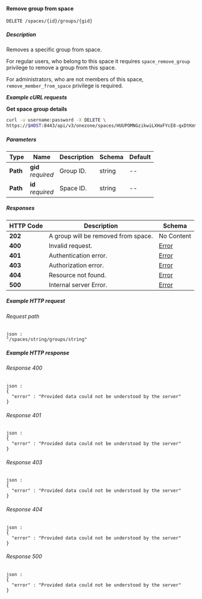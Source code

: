 
<a name="remove_space_group"></a>
#### Remove group from space
```
DELETE /spaces/{id}/groups/{gid}
```


##### Description
Removes a specific group from space.

For regular users, who belong to this space it requires
`space_remove_group` privilege to remove a group from this space.

For administrators, who are not members of this space,
`remove_member_from_space` privilege is required.

***Example cURL requests***

**Get space group details**
```bash
curl -u username:password -X DELETE \
https://$HOST:8443/api/v3/onezone/spaces/HUUPOMNGzikwiLXHaFYcE8-qxDtKmt1Gb3v5OnF9UNE/groups/HwUpk8jrwxKOe45uzLFX2GVC8lKEasj4q253sptVqF8
```


##### Parameters

|Type|Name|Description|Schema|Default|
|---|---|---|---|---|
|**Path**|**gid**  <br>*required*|Group ID.|string|--|
|**Path**|**id**  <br>*required*|Space ID.|string|--|


##### Responses

|HTTP Code|Description|Schema|
|---|---|---|
|**202**|A group will be removed from space.|No Content|
|**400**|Invalid request.|[Error](../definitions/Error.md#error)|
|**401**|Authentication error.|[Error](../definitions/Error.md#error)|
|**403**|Authorization error.|[Error](../definitions/Error.md#error)|
|**404**|Resource not found.|[Error](../definitions/Error.md#error)|
|**500**|Internal server Error.|[Error](../definitions/Error.md#error)|


##### Example HTTP request

###### Request path
```
json :
"/spaces/string/groups/string"
```


##### Example HTTP response

###### Response 400
```
json :
{
  "error" : "Provided data could not be understood by the server"
}
```


###### Response 401
```
json :
{
  "error" : "Provided data could not be understood by the server"
}
```


###### Response 403
```
json :
{
  "error" : "Provided data could not be understood by the server"
}
```


###### Response 404
```
json :
{
  "error" : "Provided data could not be understood by the server"
}
```


###### Response 500
```
json :
{
  "error" : "Provided data could not be understood by the server"
}
```



